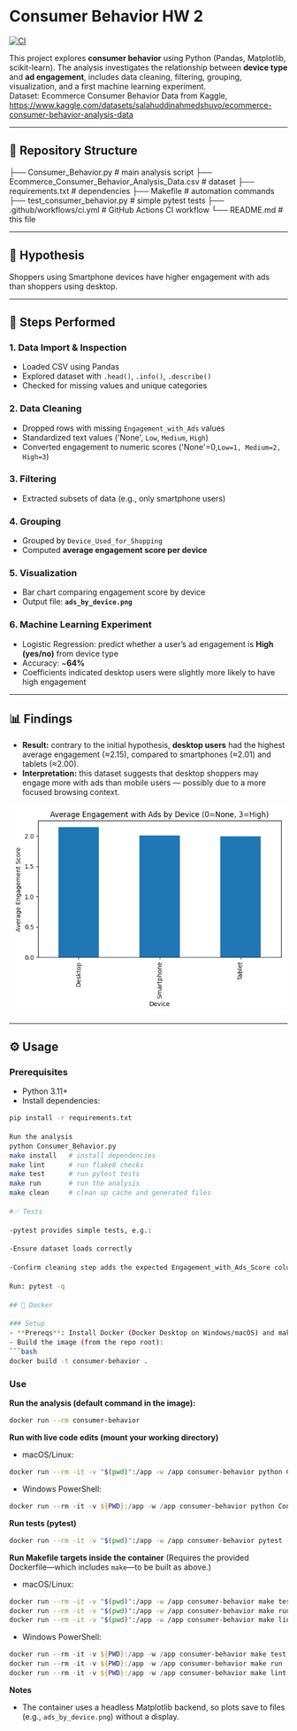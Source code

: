 
# Consumer Behavior HW 2  

[![CI](https://github.com/TeaTafaj/Consumer-Behavior-HW-2/actions/workflows/ci.yml/badge.svg)](https://github.com/TeaTafaj/Consumer-Behavior-HW-2/actions/workflows/ci.yml)  

This project explores **consumer behavior** using Python (Pandas, Matplotlib, scikit-learn). The analysis investigates the relationship between **device type** and **ad engagement**, includes data cleaning, filtering, grouping, visualization, and a first machine learning experiment.  
Dataset: Ecommerce Consumer Behavior Data from Kaggle, https://www.kaggle.com/datasets/salahuddinahmedshuvo/ecommerce-consumer-behavior-analysis-data

---

## 📂 Repository Structure  

├── Consumer_Behavior.py # main analysis script
├── Ecommerce_Consumer_Behavior_Analysis_Data.csv # dataset
├── requirements.txt # dependencies
├── Makefile # automation commands
├── test_consumer_behavior.py # simple pytest tests
├── .github/workflows/ci.yml # GitHub Actions CI workflow
└── README.md # this file


---

## 🎯 Hypothesis  

Shoppers using Smartphone devices have higher engagement with ads than shoppers using desktop.   

---

## 🔎 Steps Performed  

### 1. Data Import & Inspection  
- Loaded CSV using Pandas  
- Explored dataset with `.head()`, `.info()`, `.describe()`  
- Checked for missing values and unique categories  

### 2. Data Cleaning  
- Dropped rows with missing `Engagement_with_Ads` values  
- Standardized text values ('None', `Low`, `Medium`, `High`)  
- Converted engagement to numeric scores ('None'=0,`Low=1, Medium=2, High=3`)  

### 3. Filtering  
- Extracted subsets of data (e.g., only smartphone users)  

### 4. Grouping  
- Grouped by `Device_Used_for_Shopping`  
- Computed **average engagement score per device**  

### 5. Visualization  
- Bar chart comparing engagement score by device  
- Output file: **`ads_by_device.png`**  

### 6. Machine Learning Experiment  
- Logistic Regression: predict whether a user’s ad engagement is **High (yes/no)** from device type  
- Accuracy: ~**64%**  
- Coefficients indicated desktop users were slightly more likely to have high engagement  

---

## 📊 Findings  

- **Result:** contrary to the initial hypothesis, **desktop users** had the highest average engagement (≈2.15), compared to smartphones (≈2.01) and tablets (≈2.00).  
- **Interpretation:** this dataset suggests that desktop shoppers may engage more with ads than mobile users — possibly due to a more focused browsing context.  

![Ads by Device](ads_by_device.png)  

---

## ⚙️ Usage  

### Prerequisites  
- Python 3.11+  
- Install dependencies:  
```bash
pip install -r requirements.txt

Run the analysis
python Consumer_Behavior.py
make install   # install dependencies
make lint      # run flake8 checks
make test      # run pytest tests
make run       # run the analysis
make clean     # clean up cache and generated files

#✅ Tests

-pytest provides simple tests, e.g.:

-Ensure dataset loads correctly

-Confirm cleaning step adds the expected Engagement_with_Ads_Score column

Run: pytest -q

## 🐳 Docker

### Setup
- **Prereqs**: Install Docker (Docker Desktop on Windows/macOS) and make sure the engine is running.
- Build the image (from the repo root):
```bash
docker build -t consumer-behavior .
```

### Use
**Run the analysis (default command in the image):**
```bash
docker run --rm consumer-behavior
```

**Run with live code edits (mount your working directory)**
- macOS/Linux:
```bash
docker run --rm -it -v "$(pwd)":/app -w /app consumer-behavior python Consumer_Behavior.py
```
- Windows PowerShell:
```powershell
docker run --rm -it -v ${PWD}:/app -w /app consumer-behavior python Consumer_Behavior.py
```

**Run tests (pytest)**
```bash
docker run --rm -it -v "$(pwd)":/app -w /app consumer-behavior pytest -q
```

**Run Makefile targets inside the container**
(Requires the provided Dockerfile—which includes `make`—to be built as above.)
- macOS/Linux:
```bash
docker run --rm -it -v "$(pwd)":/app -w /app consumer-behavior make test     # runs pytest
docker run --rm -it -v "$(pwd)":/app -w /app consumer-behavior make run      # runs analysis
docker run --rm -it -v "$(pwd)":/app -w /app consumer-behavior make lint     # runs flake8 (if defined)
```
- Windows PowerShell:
```powershell
docker run --rm -it -v ${PWD}:/app -w /app consumer-behavior make test
docker run --rm -it -v ${PWD}:/app -w /app consumer-behavior make run
docker run --rm -it -v ${PWD}:/app -w /app consumer-behavior make lint
```

**Notes**
- The container uses a headless Matplotlib backend, so plots save to files (e.g., `ads_by_device.png`) without a display.

